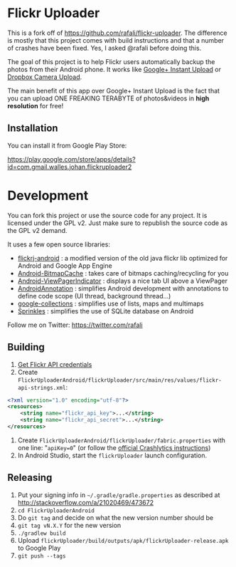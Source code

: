 Flickr Uploader
===============

This is a fork off of <https://github.com/rafali/flickr-uploader>. The
difference is mostly that this project comes with build instructions and that
a number of crashes have been fixed. Yes, I asked @rafali before doing this.

The goal of this project is to help Flickr users automatically backup the photos from their Android phone.
It works like [Google+ Instant Upload](http://support.google.com/plus/answer/2910392?hl=en) or [Dropbox Camera Upload](https://blog.dropbox.com/2012/02/your-photos-simplified-part-1/).

The main benefit of this app over Google+ Instant Upload is the fact that you can upload ONE FREAKING TERABYTE of photos&videos in **high resolution** for free!

Installation
------------
You can install it from Google Play Store:

https://play.google.com/store/apps/details?id=com.gmail.walles.johan.flickruploader2

Development
===========
You can fork this project or use the source code for any project. It is licensed
under the GPL v2. Just make sure to republish the source code as the GPL v2
demand.

It uses a few open source libraries:
- [flickrj-android](https://code.google.com/p/flickrj-android/) : a modified version of the old java flickr lib optimized for Android and Google App Engine
- [Android-BitmapCache](https://github.com/chrisbanes/Android-BitmapCache) : takes care of bitmaps caching/recycling for you
- [Android-ViewPagerIndicator](https://github.com/JakeWharton/Android-ViewPagerIndicator) : displays a nice tab UI above a ViewPager
- [AndroidAnnotation](https://github.com/excilys/androidannotations) : simplifies Android development with annotations to define code scope (UI thread, background thread…)
- [google-collections](https://code.google.com/p/google-collections/) : simplifies use of lists, maps and multimaps
- [Sprinkles](https://github.com/emilsjolander/sprinkles) : simplifies the use of SQLite database on Android


Follow me on Twitter: https://twitter.com/rafali

Building
--------
1. [Get Flickr API credentials](https://www.flickr.com/services/apps/create/apply)
1. Create `FlickrUploaderAndroid/flickrUploader/src/main/res/values/flickr-api-strings.xml`:
```xml
<?xml version="1.0" encoding="utf-8"?>
<resources>
    <string name="flickr_api_key">...</string>
    <string name="flickr_api_secret">...</string>
</resources>
```
1. Create `FlickrUploaderAndroid/flickrUploader/fabric.properties`
with one line: "`apiKey=0`" (or follow the [official Crashlytics
instructions](https://docs.fabric.io/android/fabric/settings/working-in-teams.html#android-projects))
1. In Android Studio, start the `flickrUploader` launch configuration.

Releasing
---------
1. Put your signing info in `~/.gradle/gradle.properties` as described at
<http://stackoverflow.com/a/21020469/473672>
1. `cd FlickrUploaderAndroid`
1. Do `git tag` and decide on what the new version number should be
1. `git tag vN.X.Y` for the new version
1. `./gradlew build`
1. Upload `flickrUploader/build/outputs/apk/flickrUploader-release.apk` to
Google Play
1. `git push --tags`
